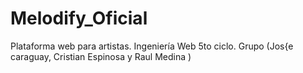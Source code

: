 # Melodify_Oficial
Plataforma web para artistas. Ingeniería Web 5to ciclo. Grupo (Jos{e caraguay, Cristian Espinosa y Raul Medina )
